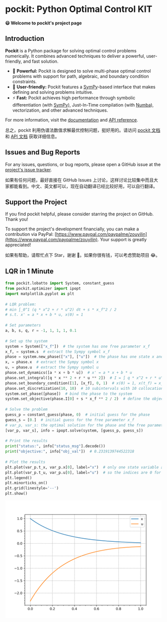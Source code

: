 # pockit: Python Optimal Control KIT

**😃 Welcome to pockit's project page**

## Introduction

**Pockit** is a Python package for solving optimal control problems numerically. It combines advanced techniques to deliver a powerful, user-friendly, and fast solution.

- 💪 **Powerful:** Pockit is designed to solve multi-phase optimal control problems with support for path, algebraic, and boundary condition constraints.
- 🔢 **User-friendly:** Pockit features a [SymPy](https://www.sympy.org/)-based interface that makes defining and solving problems intuitive.
- ⚡ **Fast:** Pockit achieves high performance through symbolic differentiation (with [SymPy](https://www.sympy.org/)), Just-In-Time compilation (with [Numba](https://numba.pydata.org/)), vectorization, and other advanced techniques.

For more information, visit the [documentation](https://pockit.pages.dev) and [API reference](https://pockit-api.pages.dev/).

总之，pockit 利用伪谱法数值求解最优控制问题，挺好用的。请访问 [pockit 文档](https://pockit.pages.dev) 和 [API 文档](https://pockit-api.pages.dev) 获取详细信息。

## Issues and Bug Reports

For any issues, questions, or bug reports, please open a GitHub issue at the [project's issue tracker](https://github.com/zouyilin2000/pockit/issues). 

如果有任何问题，最好直接在 GitHub Issues 上讨论，这样讨论比较集中而且大家都能看到。中文、英文都可以，现在自动翻译已经比较好用，可以自行翻译。

## Support the Project

If you find pockit helpful, please consider starring the project on GitHub. Thank you!

To support the project's development financially, you can make a contribution via PayPal: [https://www.paypal.com/paypalme/zouyilin](https://www.paypal.com/paypalme/zouyilin). Your support is greatly appreciated!

如果有帮助，请帮忙点下 Star，谢谢 🙏。如果你很有钱，可以考虑赞助项目 😂。

## LQR in 1 Minute
```python
from pockit.lobatto import System, constant_guess
from pockit.optimizer import ipopt
import matplotlib.pyplot as plt

# LQR problem:
# min ∫_0^1 (q * x^2 + r * u^2) dt + s * x_f^2 / 2
# s.t. x' = a * x + b * u, x(0) = 1

# Set parameters
a, b, s, q, r = -1, 1, 1, 1, 0.1

# Set up the system
system = System(["x_f"])  # the system has one free parameter x_f
x_f, = system.s  # extract the Sympy symbol x_f
phase = system.new_phase(["x"], ["u"])  # the phase has one state x and one control u
x, = phase.x  # extract the Sympy symbol x
u, = phase.u  # extract the Sympy symbol u
phase.set_dynamics([a * x + b * u])  # x' = a * x + b * u
phase.set_integral([q * x ** 2 + r * u ** 2])  # I = ∫ q * x^2 + r * u^2 dt
phase.set_boundary_condition([1], [x_f], 0, 1)  # x(0) = 1, x(t_f) = x_f, t_0 = 0, t_f = 1
phase.set_discretization(10, 10)  # 10 subintervals with 10 collocation points in each subinterval
system.set_phase([phase])  # bind the phase to the system
system.set_objective(phase.I[0] + s * x_f ** 2 / 2)  # define the objective function

# Solve the problem
guess_p = constant_guess(phase, 0)  # initial guess for the phase
guess_s = [0.]  # initial guess for the free parameter x_f
# var_p, var_s: the optimal solution for the phase and the free parameter
[var_p, var_s], info = ipopt.solve(system, [guess_p, guess_s])

# Print the results
print("status:", info["status_msg"].decode())
print("objective:", info["obj_val"])  # 0.2319139744522318

# Plot the results
plt.plot(var_p.t_x, var_p.x[0], label="x")  # only one state variable and one control variable, 
plt.plot(var_p.t_u, var_p.u[0], label="u")  # so the indices are 0 for both
plt.legend()
plt.minorticks_on()
plt.grid(linestyle='--')
plt.show()
```
![Result of the LQR Problem](images/lqr_readme.png)
